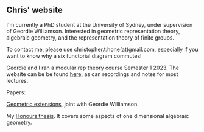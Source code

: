 ## Chris' website

I'm currently a PhD student at the University of Sydney, under supervision of Geordie Williamson. Interested in geometric representation theory, algebraic geometry, and the representation theory of finite groups.

To contact me, please use christopher.t.hone(at)gmail.com, especially if you want to know why a six functorial diagram commutes!

Geordie and I ran a modular rep theory course Semester 1 2023. The website can be be found [here](https://sites.google.com/view/modular-representation-theory/home), as can recordings and notes for most lectures.
 
Papers:

[Geometric extensions](https://arxiv.org/abs/2309.11780), joint with Geordie Williamson.

My [Honours thesis](./thesis.pdf). It covers some aspects of one dimensional algebraic geometry.
